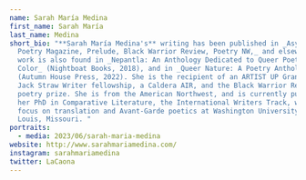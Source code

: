 ```yaml
---
name: Sarah María Medina
first_name: Sarah María
last_name: Medina
short_bio: "**Sarah María Medina's** writing has been published in _Asymptote,
  Poetry Magazine, Prelude, Black Warrior Review, Poetry NW,_ and elsewhere. Her
  work is also found in _Nepantla: An Anthology Dedicated to Queer Poets of
  Color_ (Nightboat Books, 2018), and in _Queer Nature: A Poetry Anthology_
  (Autumn House Press, 2022). She is the recipient of an ARTIST UP Grant LAB, a
  Jack Straw Writer fellowship, a Caldera AIR, and the Black Warrior Review
  poetry prize. She is from the American Northwest, and is currently pursuing
  her PhD in Comparative Literature, the International Writers Track, with a
  focus on translation and Avant-Garde poetics at Washington University in Saint
  Louis, Missouri. "
portraits:
  - media: 2023/06/sarah-maria-medina
website: http://www.sarahmariamedina.com/
instagram: sarahmariamedina
twitter: LaCaona
---
```

